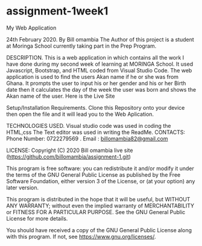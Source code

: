 # assignment-1week1
My Web Application

24th February 2020.
By Bill omambia
The Author of this project is a student at Moringa School currently taking part in the Prep Program.

DESCRIPTION.
This is a web application in which contains all the work I have done during my second week of learning at MORINGA School. It used Javascript, Bootstrap, and HTML coded from Visual Studio Code. The web application is used to find the users Akan name if he or she was from Ghana. It prompts the user to input his or her gender and his or her Birth date then it calculates the day of the week the user was born and shows the Akan name of the user. Here is the Live Site

Setup/Installation Requirements.
Clone this Repository onto your device then open the file and it will lead you to the Web Aplication.

TECHNOLOGIES USED.
Visual studio code was used in coding the HTML,css
The Text editor was used in writing the ReadMe.
CONTACTS: 
         Phone Number: 0722279569 .
         Email : billomambia82@gmail.com

LICENSE:
        Copyright (C) 2020  Bill omambia
live site (https://github.com/billomambia/assignment-1.git)

This program is free software: you can redistribute it and/or modify
it under the terms of the GNU General Public License as published by
the Free Software Foundation, either version 3 of the License, or
(at your option) any later version.

This program is distributed in the hope that it will be useful,
but WITHOUT ANY WARRANTY; without even the implied warranty of
MERCHANTABILITY or FITNESS FOR A PARTICULAR PURPOSE.  See the
GNU General Public License for more details.

You should have received a copy of the GNU General Public License
along with this program.  If not, see <https://www.gnu.org/licenses/>.

